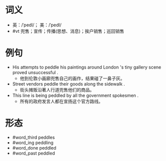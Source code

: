 # 词义
- 英：/ˈpedl/； 美：/ˈpedl/
- #vt 兜售；宣传；传播(思想、消息)；挨户销售；巡回销售
# 例句
- His attempts to peddle his paintings around London 's tiny gallery scene proved unsuccessful .
	- 他到伦敦小画廊兜售自己的画作，结果碰了一鼻子灰。
- Street vendors peddle their goods along the sidewalk .
	- 街头摊贩沿著人行道兜售他们的商品。
- This line is being peddled by all the government spokesmen .
	- 所有的政府发言人都在宣扬这个官方路线。
# 形态
- #word_third peddles
- #word_ing peddling
- #word_done peddled
- #word_past peddled

